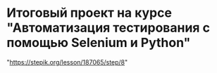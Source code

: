 # Итоговый проект на курсе "Автоматизация тестирования с помощью Selenium и Python"


"https://stepik.org/lesson/187065/step/8"